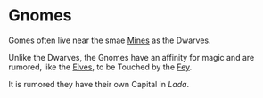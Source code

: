 # Gnomes

Gomes often live near the smae [Mines](mines.md) as the Dwarves.

Unlike the Dwarves, the Gnomes have an affinity for magic and are rumored, like the [Elves](elves.md), to be Touched by the [Fey](fey.md).

It is rumored they have their own Capital in *Lada*.
